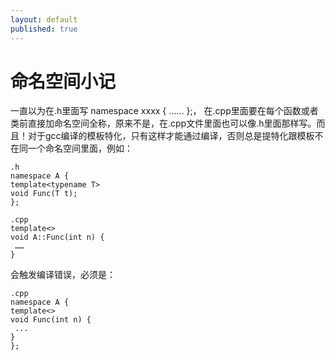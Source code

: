 ```yaml
---
layout: default
published: true
---
```


# 命名空间小记
  
 一直以为在.h里面写 namespace xxxx \{ …… \};， 在.cpp里面要在每个函数或者类前直接加命名空间全称，原来不是，在.cpp文件里面也可以像.h里面那样写。而且！对于gcc编译的模板特化，只有这样才能通过编译，否则总是提特化跟模板不在同一个命名空间里面，例如：  

    .h
    namespace A {
    template<typename T>
    void Func(T t);
    };

    .cpp
    template<>
    void A::Func(int n) {
     ……
    }  

会触发编译错误，必须是：  

    .cpp
    namespace A {
    template<>
    void Func(int n) {
     ...
    }
    };
